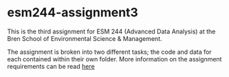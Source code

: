 # esm244-assignment3

This is the third assignment for ESM 244 (Advanced Data Analysis) at the Bren School of Environmental Science & Management.

The assignment is broken into two different tasks; the code and data for each contained within their own folder. More information on the assignment requirements can be read [here](https://docs.google.com/document/d/1GuY8-WWFjApJ-3hHdVxmQnlyiiiF8ZRMsvp5OYHB_EQ/edit)
